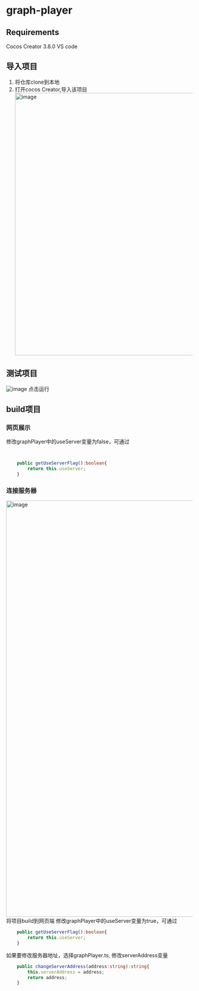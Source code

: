 # graph-player

## Requirements

Cocos Creator 3.8.0
VS code

## 导入项目
1. 将仓库clone到本地
2. 打开cocos Creator,导入该项目
   <img width="708" alt="image" src="https://github.com/ClaireYuj/graph-player/assets/84023218/00606c12-6110-4472-b9be-62d7ecd1f738">

## 测试项目
   ![image](https://github.com/ClaireYuj/graph-player/assets/84023218/ad5f2d96-3861-4573-92de-555fc272c484)
   点击运行
## build项目

### 网页展示

修改graphPlayer中的useServer变量为false，可通过
```typescript


    public getUseServerFlag():boolean{
        return this.useServer;
    }


```

### 连接服务器
   <img width="1123" alt="image" src="https://github.com/ClaireYuj/graph-player/assets/84023218/433cdb87-ec09-4e77-8408-637bbaa12e39">
将项目build到网页端
修改graphPlayer中的useServer变量为true，可通过

```typescript
    public getUseServerFlag():boolean{
        return this.useServer;
    }
```

  如果要修改服务器地址，选择graphPlayer.ts, 修改serverAddress变量

```typescript
    public changeServerAddress(address:string):string{
        this.serverAddress = address;
        return address;
    }
```

